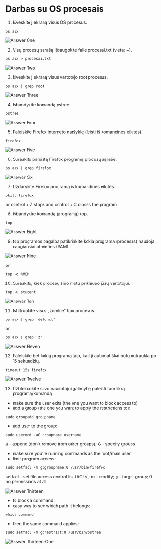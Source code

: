 # Darbas su OS procesais

1. Išveskite į ekraną visus OS procesus. 

```
ps aux
```
![Answer One](./images/answer1.png)

2. Visų procesų sąrašą išsaugokite faile procesai.txt (vieta: ~).

```
ps aux > procesai.txt
```

![Answer Two](./images/answer2.png)

3. Išveskite į ekraną visus vartotojo root procesus.

```
ps aux | grep root
```
![Answer Three](./images/answer3.png)

4. Išbandykite komandą pstree.

```
pstree
```
![Answer Four](./images/answer4.png)

5. Paleiskite Firefox interneto naršyklę (leisti iš komandinės eilutės).

```
firefox
```

![Answer Five](./images/answer5.png)

6. Suraskite paleistą Firefox programą procesų sąraše.

```
ps aux | grep firefox
```

![Answer Six](./images/answer6.png)

7. Uždarykite Firefox programą iš komandinės eilutės.

```
pkill firefox
```

or control + Z stops and control + C closes the program

8. Išbandykite komandą (programą) top.

```
top
```

![Answer Eight](./images/answer8.png)

9. top programos pagalba patikrinkite kokia programa (procesas) naudoja daugiausiai atminties (RAM).

![Answer Nine](./images/answer9.png)

or

```
top -o %MEM
```

10. Suraskite, kiek procesų šiuo metu priklauso jūsų vartotojui.

```
top -u student
```

![Answer Ten](./images/answer10.png)

11. Išfiltruokite visus „zombie“ tipo procesus.

```
ps aux | grep 'defunct'
```

or

```
ps aux | grep 'z'
```

![Answer Eleven](./images/answer11.png)

12. Paleiskite bet kokią programą taip, kad ji automatiškai būtų nutraukta po 15 sekundžių.

```
timeout 15s firefox
```

![Answer Twelve](./images/answer12.png)

13. Užblokuokite savo naudotojui galimybę paleisti tam tikrą programą/komandą

- make sure the user exits (the one you want to block access to)
- add a group (the one you want to apply the restrictions to):

```
sudo groupadd groupname
```

- add user to the group:
```
sudo usermod -aG groupname username
```

a - append (don't remove from other groups);
G - specify groups

- make sure you're running commands as the root/main user
- limit program access:

```
sudo setfacl -m g:groupname:0 /usr/bin/firefox
```

setfacl - set file access control list (ACLs); m - modify; g - target group; 0 - no permissions at all

![Answer Thirteen](./images/answer13.png)

- to block a command:
- easy way to see which path it belongs:
```
which command
```
- then the same command applies:
```
sudo setfacl -m g:restrict:0 /usr/bin/pstree
```

![Answer Thirteen-One](./images/answer13-1.png)